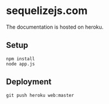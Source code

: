 # sequelizejs.com

The documentation is hosted on heroku.


## Setup

```
npm install
node app.js
```

## Deployment

```
git push heroku web:master
```
